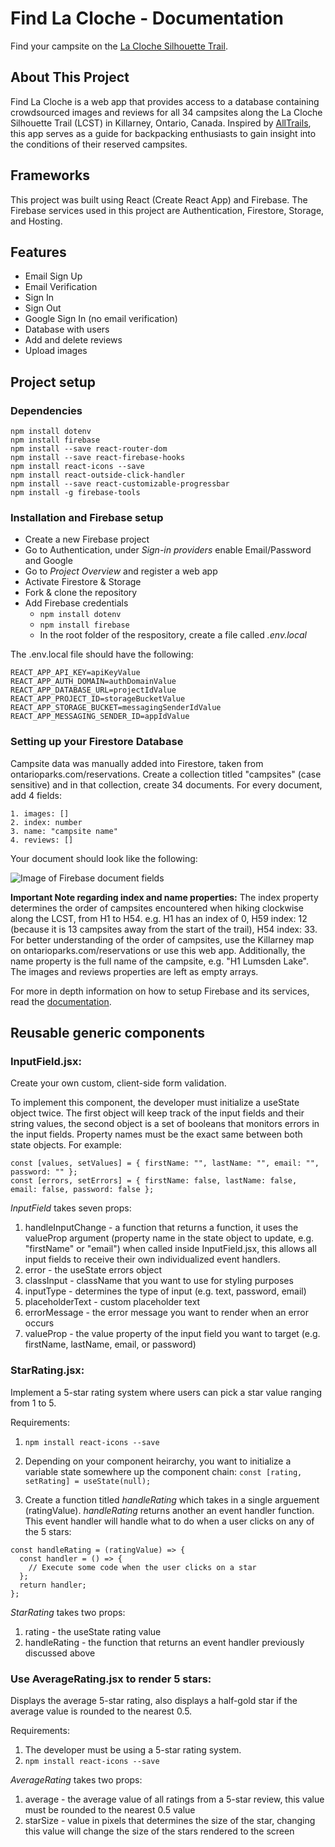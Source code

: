 # Find La Cloche - Documentation
Find your campsite on the [La Cloche Silhouette Trail](https://findlacloche.com).


## About This Project
Find La Cloche is a web app that provides access to a database containing crowdsourced images and reviews for all 34 campsites along the La Cloche Silhouette Trail (LCST) in Killarney, Ontario, Canada. Inspired by [AllTrails](https://www.alltrails.com/), this app serves as a guide for backpacking enthusiasts to gain insight into the conditions of their reserved campsites.


## Frameworks
This project was built using React (Create React App) and Firebase. The Firebase services used in this project are Authentication, Firestore, Storage, and Hosting.


## Features
* Email Sign Up
* Email Verification
* Sign In
* Sign Out
* Google Sign In (no email verification)
* Database with users
* Add and delete reviews
* Upload images


## Project setup

### Dependencies
```
npm install dotenv
npm install firebase
npm install --save react-router-dom
npm install --save react-firebase-hooks
npm install react-icons --save
npm install react-outside-click-handler
npm install --save react-customizable-progressbar
npm install -g firebase-tools
```

### Installation and Firebase setup
* Create a new Firebase project
* Go to Authentication, under *Sign-in providers* enable Email/Password and Google
* Go to *Project Overview* and register a web app
* Activate Firestore & Storage
* Fork & clone the repository
* Add Firebase credentials
  * ```npm install dotenv```
  * ```npm install firebase```
  * In the root folder of the respository, create a file called *.env.local*

The .env.local file should have the following:

```
REACT_APP_API_KEY=apiKeyValue
REACT_APP_AUTH_DOMAIN=authDomainValue
REACT_APP_DATABASE_URL=projectIdValue
REACT_APP_PROJECT_ID=storageBucketValue
REACT_APP_STORAGE_BUCKET=messagingSenderIdValue
REACT_APP_MESSAGING_SENDER_ID=appIdValue
```

### Setting up your Firestore Database

Campsite data was manually added into Firestore, taken from ontarioparks.com/reservations. Create a collection titled "campsites" (case sensitive) and in that collection, create 34 documents. For every document, add 4 fields:

```
1. images: []
2. index: number
3. name: "campsite name"
4. reviews: []
```

Your document should look like the following: 

![Image of Firebase document fields](https://firebasestorage.googleapis.com/v0/b/find-la-cloche-campsite.appspot.com/o/Screen%20Shot%202021-04-05%20at%2010.52.01%20PM.png?alt=media&token=621bebe8-964d-4096-ac49-ed53332b8637)

**Important Note regarding index and name properties:** 
The index property determines the order of campsites encountered when hiking clockwise along the LCST, from H1 to H54. e.g. H1 has an index of 0, H59 index: 12 (because it is 13 campsites away from the start of the trail), H54 index: 33. For better understanding of the order of campsites, use the Killarney map on ontarioparks.com/reservations or use this web app. Additionally, the name property is the full name of the campsite, e.g. "H1 Lumsden Lake". The images and reviews properties are left as empty arrays.

For more in depth information on how to setup Firebase and its services, read the [documentation](https://firebase.google.com/docs/web/setup).


## Reusable generic components

### InputField.jsx:

Create your own custom, client-side form validation.

To implement this component, the developer must initialize a useState object twice. The first object will keep track of the input fields and their string values, the second object is a set of booleans that monitors errors in the input fields. Property names must be the exact same between both state objects. For example:

```
const [values, setValues] = { firstName: "", lastName: "", email: "", password: "" };
const [errors, setErrors] = { firstName: false, lastName: false, email: false, password: false };
```

*InputField* takes seven props: 
1. handleInputChange - a function that returns a function, it uses the valueProp argument (property name in the state object to update, e.g. "firstName" or "email") when called inside InputField.jsx, this allows all input fields to receive their own individualized event handlers.
2. error - the useState errors object
3. classInput - className that you want to use for styling purposes
4. inputType - determines the type of input (e.g. text, password, email)
5. placeholderText - custom placeholder text
6. errorMessage - the error message you want to render when an error occurs
7. valueProp - the value property of the input field you want to target (e.g. firstName, lastName, email, or password)

### StarRating.jsx:

Implement a 5-star rating system where users can pick a star value ranging from 1 to 5.

Requirements:
1. ```npm install react-icons --save```
2. Depending on your component heirarchy, you want to initialize a variable state somewhere up the component chain:
```const [rating, setRating] = useState(null);```

3. Create a function titled *handleRating* which takes in a single arguement (ratingValue). *handleRating* returns another an event handler function. This event handler will handle what to do when a user clicks on any of the 5 stars: 

```
const handleRating = (ratingValue) => {
  const handler = () => {
    // Execute some code when the user clicks on a star
  };
  return handler;
};
```

*StarRating* takes two props: 
1. rating - the useState rating value
2. handleRating - the function that returns an event handler previously discussed above

### Use AverageRating.jsx to render 5 stars:

Displays the average 5-star rating, also displays a half-gold star if the average value is rounded to the nearest 0.5.

Requirements:
1. The developer must be using a 5-star rating system.
2. ```npm install react-icons --save```

*AverageRating* takes two props:
1. average - the average value of all ratings from a 5-star review, this value must be rounded to the nearest 0.5 value
2. starSize - value in pixels that determines the size of the star, changing this value will change the size of the stars rendered to the screen